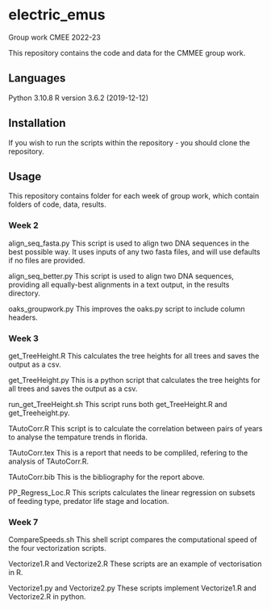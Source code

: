 # electric_emus
Group work CMEE 2022-23

This repository contains the code and data for the CMMEE group work. 

## Languages
Python 3.10.8
R version 3.6.2 (2019-12-12)


## Installation 
If you wish to run the scripts within the repository - you should clone the repository.

## Usage

This repository contains folder for each week of group work, which contain folders of code, data, results.

### Week 2

align_seq_fasta.py
This script is used to align two DNA sequences in the best possible way. It uses inputs of any two fasta files, and will use defaults if no files are provided.

align_seq_better.py
This script is used to align two DNA sequences, providing all equally-best alignments in a text output, in the results directory. 

oaks_groupwork.py
This improves the oaks.py script to include column headers.

### Week 3

get_TreeHeight.R
This calculates the tree heights for all trees and saves the output as a csv.

get_TreeHeight.py
This is a python script that calculates the tree heights for all trees and saves the output as a csv.

run_get_TreeHeight.sh
This script runs both get_TreeHeight.R and get_Treeheight.py.

TAutoCorr.R
This script is to calculate the correlation between pairs of years to analyse the tempature trends in florida.

TAutoCorr.tex
This is a report that needs to be compliled, refering to the analysis of TAutoCorr.R.

TAutoCorr.bib
This is the bibliography for the report above.

PP_Regress_Loc.R
This scripts calculates the linear regression on subsets of feeding type, predator life stage and location. 

### Week 7

CompareSpeeds.sh
This shell script compares the computational speed of the four vectorization scripts. 

Vectorize1.R and Vectorize2.R
These scripts are an example of vectorisation in R.

Vectorize1.py and Vectorize2.py
These scripts implement Vectorize1.R and Vectorize2.R in python. 




